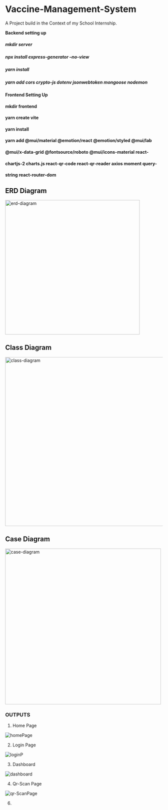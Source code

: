 # Vaccine-Management-System
A Project build in the Context of my School Internship.

**Backend setting up**
 ##### mkdir server
 ##### npx install express-generator –no-view
 ##### yarn install
 ##### yarn add cors crypto-js dotenv jsonwebtoken mongoose nodemon
 
 **Frontend Setting Up**
 
 #### mkdir frontend
 #### yarn create vite
 #### yarn install
 #### yarn add @mui/material @emotion/react @emotion/styled @mui/lab
 #### @mui/x-data-grid @fontsource/roboto @mui/icons-material react-
 #### chartjs-2 charts.js react-qr-code react-qr-reader axios moment query-
 #### string react-router-dom


## ERD Diagram

<img width="430" alt="erd-diagram" src="https://user-images.githubusercontent.com/71230412/173108995-a28c5589-8051-4e83-abf6-1f41a2197eee.PNG">


## Class Diagram


<img width="540" alt="class-diagram" src="https://user-images.githubusercontent.com/71230412/173109364-f09486f2-d75d-4204-a3ef-4fe93c418a0e.PNG">



## Case Diagram


<img width="498" alt="case-diagram" src="https://user-images.githubusercontent.com/71230412/173109554-18bc7dd9-b614-4efb-9ab3-17174b0a3a99.PNG">


### OUTPUTS

1. Home Page

![homePage](https://user-images.githubusercontent.com/71230412/173111356-88822abb-241c-4350-aad5-76b213fa2476.png)



2. Login Page

![loginP](https://user-images.githubusercontent.com/71230412/173120609-97a5faf2-a5ad-432e-8a28-a79edb45ac8a.png)




3. Dashboard


![dashboard](https://user-images.githubusercontent.com/71230412/173111049-c4344151-a4d7-46a0-9644-3c12b96befdc.png)



4. Qr-Scan Page



![qr-ScanPage](https://user-images.githubusercontent.com/71230412/173120857-16fa7464-3c17-430f-a266-6268aa0c0360.png)


6. 

